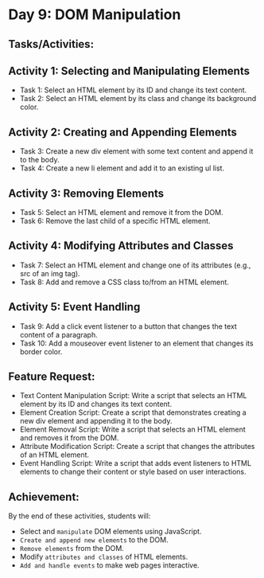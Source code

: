 # Day 9: DOM Manipulation
## Tasks/Activities:
## Activity 1: Selecting and Manipulating Elements

- Task 1: Select an HTML element by its ID and change its text content.
- Task 2: Select an HTML element by its class and change its background color.
## Activity 2: Creating and Appending Elements

- Task 3: Create a new div element with some text content and append it to the body.
- Task 4: Create a new li element and add it to an existing ul list.
## Activity 3: Removing Elements

- Task 5: Select an HTML element and remove it from the DOM.
- Task 6: Remove the last child of a specific HTML element.
## Activity 4: Modifying Attributes and Classes

- Task 7: Select an HTML element and change one of its attributes (e.g., src of an img tag).
- Task 8: Add and remove a CSS class to/from an HTML element.
## Activity 5: Event Handling

- Task 9: Add a click event listener to a button that changes the text content of a paragraph.
- Task 10: Add a mouseover event listener to an element that changes its border color.
## Feature Request:
- Text Content Manipulation Script: Write a script that selects an HTML element by its ID and changes its text content.
- Element Creation Script: Create a script that demonstrates creating a new div element and appending it to the body.
- Element Removal Script: Write a script that selects an HTML element and removes it from the DOM.
- Attribute Modification Script: Create a script that changes the attributes of an HTML element.
- Event Handling Script: Write a script that adds event listeners to HTML elements to change their content or style based on user interactions.
## Achievement:
By the end of these activities, students will:

- Select and `manipulate` DOM elements using JavaScript.
- `Create and append new elements` to the DOM.
 - `Remove elements` from the DOM.
- Modify `attributes and classes` of HTML elements.
- `Add and handle events` to make web pages interactive.
